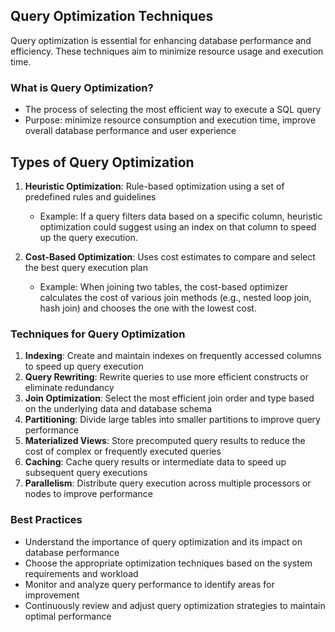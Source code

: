 ## Query Optimization Techniques

Query optimization is essential for enhancing database performance and efficiency. These techniques aim to minimize resource usage and execution time.

### What is Query Optimization?

- The process of selecting the most efficient way to execute a SQL query
- Purpose: minimize resource consumption and execution time, improve overall database performance and user experience

## Types of Query Optimization

1. **Heuristic Optimization**: Rule-based optimization using a set of predefined rules and guidelines
   - Example: If a query filters data based on a specific column, heuristic optimization could suggest using an index on that column to speed up the query execution.

2. **Cost-Based Optimization**: Uses cost estimates to compare and select the best query execution plan
   - Example: When joining two tables, the cost-based optimizer calculates the cost of various join methods (e.g., nested loop join, hash join) and chooses the one with the lowest cost.

### Techniques for Query Optimization

1. **Indexing**: Create and maintain indexes on frequently accessed columns to speed up query execution
2. **Query Rewriting**: Rewrite queries to use more efficient constructs or eliminate redundancy
3. **Join Optimization**: Select the most efficient join order and type based on the underlying data and database schema
4. **Partitioning**: Divide large tables into smaller partitions to improve query performance
5. **Materialized Views**: Store precomputed query results to reduce the cost of complex or frequently executed queries
6. **Caching**: Cache query results or intermediate data to speed up subsequent query executions
7. **Parallelism**: Distribute query execution across multiple processors or nodes to improve performance

### Best Practices

- Understand the importance of query optimization and its impact on database performance
- Choose the appropriate optimization techniques based on the system requirements and workload
- Monitor and analyze query performance to identify areas for improvement
- Continuously review and adjust query optimization strategies to maintain optimal performance
